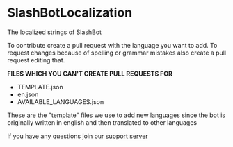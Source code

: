 # SlashBotLocalization
The localized strings of SlashBot

To contribute create a pull request with the language you want to add.
To request changes because of spelling or grammar mistakes also create a pull request editing that.

**FILES WHICH YOU CAN'T CREATE PULL REQUESTS FOR**
- TEMPLATE.json
- en.json
- AVAILABLE_LANGUAGES.json

These are the "template" files we use to add new languages since the bot is originally written in english and then translated to other languages

If you have any questions join our [support server](https://discord.gg/rs83TFf)
